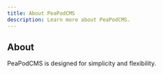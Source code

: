 ```yaml
---
title: About PeaPodCMS
description: Learn more about PeaPodCMS.
---
```

## About
PeaPodCMS is designed for simplicity and flexibility.